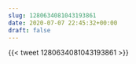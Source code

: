 ```yaml
---
slug: 1280634081043193861
date: 2020-07-07 22:45:32+00:00
draft: false
---
```


{{< tweet 1280634081043193861 >}}
